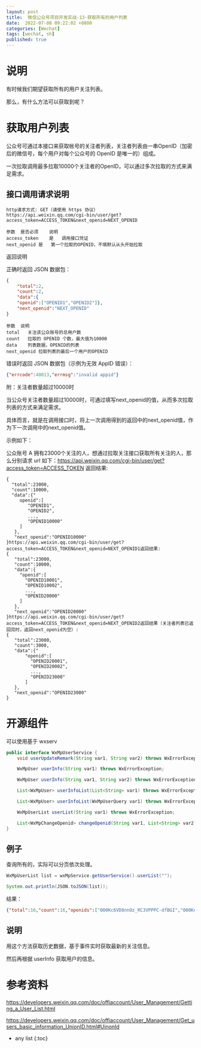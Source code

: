 ```yaml
---
layout: post
title:  微信公众号项目开发实战-13-获取所有的用户列表
date:  2022-07-08 09:22:02 +0800
categories: [Wechat]
tags: [wechat, sh]
published: true
---
```


# 说明

有时候我们期望获取所有的用户关注列表。

那么，有什么方法可以获取到呢？

# 获取用户列表

公众号可通过本接口来获取帐号的关注者列表，关注者列表由一串OpenID（加密后的微信号，每个用户对每个公众号的 OpenID 是唯一的）组成。

一次拉取调用最多拉取10000个关注者的OpenID，可以通过多次拉取的方式来满足需求。

## 接口调用请求说明

```
http请求方式: GET（请使用 https 协议）
https://api.weixin.qq.com/cgi-bin/user/get?access_token=ACCESS_TOKEN&next_openid=NEXT_OPENID
```

```
参数	是否必须	说明
access_token	是	调用接口凭证
next_openid	是	第一个拉取的OPENID，不填默认从头开始拉取
```

返回说明

正确时返回 JSON 数据包：

```json
{
    "total":2,
    "count":2,
    "data":{
    "openid":["OPENID1","OPENID2"]},
    "next_openid":"NEXT_OPENID"
}
```

```
参数	说明
total	关注该公众账号的总用户数
count	拉取的 OPENID 个数，最大值为10000
data	列表数据，OPENID的列表
next_openid	拉取列表的最后一个用户的OPENID
```

错误时返回 JSON 数据包（示例为无效 AppID 错误）：

```json
{"errcode":40013,"errmsg":"invalid appid"}
```

附：关注者数量超过10000时

当公众号关注者数量超过10000时，可通过填写next_openid的值，从而多次拉取列表的方式来满足需求。

具体而言，就是在调用接口时，将上一次调用得到的返回中的next_openid值，作为下一次调用中的next_openid值。

示例如下：

公众账号 A 拥有23000个关注的人，想通过拉取关注接口获取所有关注的人，那么分别请求 url 如下：https://api.weixin.qq.com/cgi-bin/user/get?access_token=ACCESS_TOKEN 返回结果:

```
{
  "total":23000,
  "count":10000,
  "data":{"
     openid":[
        "OPENID1",
        "OPENID2",
        ...,
        "OPENID10000"
     ]
   },
   "next_openid":"OPENID10000"
}https://api.weixin.qq.com/cgi-bin/user/get?access_token=ACCESS_TOKEN&next_openid=NEXT_OPENID1返回结果:
{
   "total":23000,
   "count":10000,
   "data":{
     "openid":[
       "OPENID10001",
       "OPENID10002",
       ...,
       "OPENID20000"
     ]
   },
   "next_openid":"OPENID20000"
}https://api.weixin.qq.com/cgi-bin/user/get?access_token=ACCESS_TOKEN&next_openid=NEXT_OPENID2返回结果（关注者列表已返回完时，返回next_openid为空）:
{
   "total":23000,
   "count":3000,
   "data":{"
       "openid":[
         "OPENID20001",
         "OPENID20002",
         ...,
         "OPENID23000"
       ]
   },
   "next_openid":"OPENID23000"
}
```

# 开源组件

可以使用基于 wxserv

```java
public interface WxMpUserService {
    void userUpdateRemark(String var1, String var2) throws WxErrorException;

    WxMpUser userInfo(String var1) throws WxErrorException;

    WxMpUser userInfo(String var1, String var2) throws WxErrorException;

    List<WxMpUser> userInfoList(List<String> var1) throws WxErrorException;

    List<WxMpUser> userInfoList(WxMpUserQuery var1) throws WxErrorException;

    WxMpUserList userList(String var1) throws WxErrorException;

    List<WxMpChangeOpenid> changeOpenid(String var1, List<String> var2) throws WxErrorException;
}
```

## 例子

查询所有的，实际可以分页依次处理。

```java
WxMpUserList list = wxMpService.getUserService().userList("");

System.out.println(JSON.toJSON(list));
```

结果：

```json
{"total":16,"count":16,"openids":["000Kc6VD8nnOz_RC3VPPPC-dfBGI","000Kc6bg_WOGsCy4Q8P0oWOrZmBs","000Kc6cGfPhbchLolkXqni0xMjyo","000Kc6RPORnAK94hwQAALHwzo_J8","000Kc6R6-KwnH_LDIsqyplSOAPak","000Kc6VYjK-buG_Xbkg2PF4iV6F8","000Kc6T3XA5eoobRr7PqHmBfdUpY","000Kc6UE42KA65XJiGbpnxL65ESw","000Kc6Vyyw5QU1HiTatlkq-pfzyw","000Kc6RUi_gzfUbSzxhBB3SU1W7o","000Kc6Sl76K95T0SPK3Bn2HdJX4Y","000Kc6WpaGCU6o963vENiEa5FLaw","000Kc6U9N9deUVaXciwJoqNyqk_w","000Kc6cdxX-qGcZgqngRzv1MY7Pc","000Kc6ZBsRic98LDG0gZU-rSe6Lc","000Kc6ckvXambobnkkqTMhCkxc2s"],"nextOpenid":"000Kc6ckvXambobnkkqTMhCkxc2s"}
```

## 说明

用这个方法获取历史数据，基于事件实时获取最新的关注信息。

然后再根据 userInfo 获取用户的信息。

# 参考资料

https://developers.weixin.qq.com/doc/offiaccount/User_Management/Getting_a_User_List.html

https://developers.weixin.qq.com/doc/offiaccount/User_Management/Get_users_basic_information_UnionID.html#UinonId

* any list
{:toc}